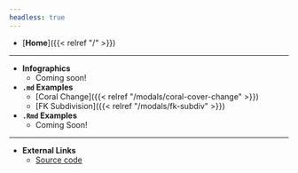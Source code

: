 ```yaml
---
headless: true
---
```


- [**Home**]({{< relref "/" >}})
___________________________________________________________________
- **Infographics**
  - Coming soon!
- **`.md` Examples**
  - [Coral Change]({{< relref "/modals/coral-cover-change" >}})
  - [FK Subdivision]({{< relref "/modals/fk-subdiv" >}})
- **`.Rmd` Examples**
  - Coming Soon!
___________________________________________________________________
- **External Links**
  - [Source code](https://github.com/marinebon/fk-iea)
